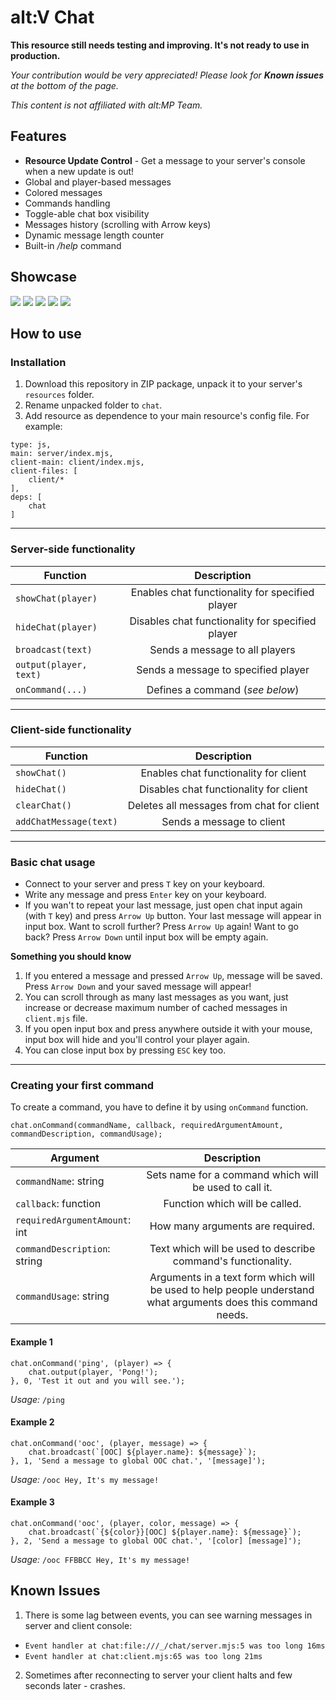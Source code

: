# alt:V Chat
**This resource still needs testing and improving. It's not ready to use in production.**

*Your contribution would be very appreciated! Please look for **Known issues** at the bottom of the page.*

*This content is not affiliated with alt:MP Team.*

## Features
* **Resource Update Control** - Get a message to your server's console when a new update is out!
* Global and player-based messages
* Colored messages
* Commands handling
* Toggle-able chat box visibility
* Messages history (scrolling with Arrow keys)
* Dynamic message length counter
* Built-in */help* command

## Showcase
![](https://i.ibb.co/4mtHpc6/2.png)
![](https://i.ibb.co/mtHmz5s/3.png)
![](https://i.ibb.co/wKBJp0T/4.png)
![](https://i.ibb.co/q0MQ55s/5.png)
![](https://i.ibb.co/T8sT37f/7.png)

## How to use

### Installation
1. Download this repository in ZIP package, unpack it to your server's `resources` folder.
2. Rename unpacked folder to `chat`.
3. Add resource as dependence to your main resource's config file. For example:
```
type: js,
main: server/index.mjs,
client-main: client/index.mjs,
client-files: [
	client/*
],
deps: [
	chat
]
```
---
### Server-side functionality
Function|Description
-|:-:
`showChat(player)`|Enables chat functionality for specified player
`hideChat(player)`|Disables chat functionality for specified player
`broadcast(text)`|Sends a message to all players
`output(player, text)`|Sends a message to specified player
`onCommand(...)`|Defines a command (*see below*)
---
### Client-side functionality
Function|Description
-|:-:
`showChat()`|Enables chat functionality for client
`hideChat()`|Disables chat functionality for client
`clearChat()`|Deletes all messages from chat for client
`addChatMessage(text)`|Sends a message to client
---
### Basic chat usage
* Connect to your server and press `T` key on your keyboard.
* Write any message and press `Enter` key on your keyboard.
* If you wan't to repeat your last message, just open chat input again (with `T` key) and press `Arrow Up` button. Your last message will appear in input box. Want to scroll further? Press `Arrow Up` again! Want to go back? Press `Arrow Down` until input box will be empty again.

**Something you should know**
1. If you entered a message and pressed `Arrow Up`, message will be saved. Press `Arrow Down` and your saved message will appear!
2. You can scroll through as many last messages as you want, just increase or decrease maximum number of cached messages in `client.mjs` file.
3. If you open input box and press anywhere outside it with your mouse, input box will hide and you'll control your player again.
4. You can close input box by pressing `ESC` key too.

 ---
### Creating your first command
To create a command, you have to define it by using `onCommand` function.
```
chat.onCommand(commandName, callback, requiredArgumentAmount, commandDescription, commandUsage);
```
Argument|Description
-|:-:
`commandName`: string|Sets name for a command which will be used to call it. 
`callback`: function|Function which will be called.
`requiredArgumentAmount`: int|How many arguments are required.
`commandDescription`: string|Text which will be used to describe command's functionality.
`commandUsage`: string|Arguments in a text form which will be used to help people understand what arguments does this command needs.

#### Example 1
```
chat.onCommand('ping', (player) => {
	chat.output(player, 'Pong!');
}, 0, 'Test it out and you will see.');
```
*Usage:* `/ping`

#### Example 2
```
chat.onCommand('ooc', (player, message) => {
	chat.broadcast(`[OOC] ${player.name}: ${message}`);
}, 1, 'Send a message to global OOC chat.', '[message]');
```
*Usage:* `/ooc Hey, It's my message!`

#### Example 3
```
chat.onCommand('ooc', (player, color, message) => {
	chat.broadcast(`{${color}}[OOC] ${player.name}: ${message}`);
}, 2, 'Send a message to global OOC chat.', '[color] [message]');
```
*Usage:* `/ooc FFBBCC Hey, It's my message!`

## Known Issues
1. There is some lag between events, you can see warning messages in server and client console:
* `Event handler at chat:file:///_/chat/server.mjs:5 was too long 16ms`
* `Event handler at chat:client.mjs:65 was too long 21ms`
2. Sometimes after reconnecting to server your client halts and few seconds later - crashes.

